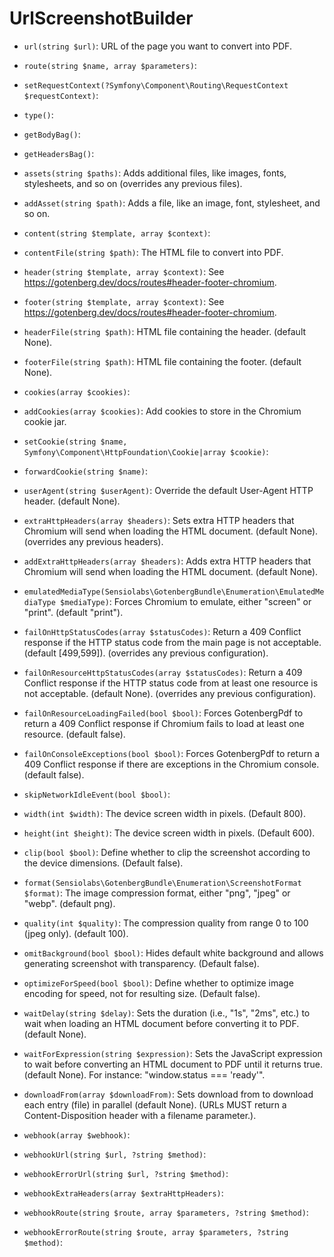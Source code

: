 # UrlScreenshotBuilder


* `url(string $url)`:
URL of the page you want to convert into PDF.

* `route(string $name, array $parameters)`:

* `setRequestContext(?Symfony\Component\Routing\RequestContext $requestContext)`:

* `type()`:

* `getBodyBag()`:

* `getHeadersBag()`:

* `assets(string $paths)`:
Adds additional files, like images, fonts, stylesheets, and so on (overrides any previous files).

* `addAsset(string $path)`:
Adds a file, like an image, font, stylesheet, and so on.

* `content(string $template, array $context)`:

* `contentFile(string $path)`:
The HTML file to convert into PDF.

* `header(string $template, array $context)`:
See https://gotenberg.dev/docs/routes#header-footer-chromium.

* `footer(string $template, array $context)`:
See https://gotenberg.dev/docs/routes#header-footer-chromium.

* `headerFile(string $path)`:
HTML file containing the header. (default None).

* `footerFile(string $path)`:
HTML file containing the footer. (default None).

* `cookies(array $cookies)`:

* `addCookies(array $cookies)`:
Add cookies to store in the Chromium cookie jar.

* `setCookie(string $name, Symfony\Component\HttpFoundation\Cookie|array $cookie)`:

* `forwardCookie(string $name)`:

* `userAgent(string $userAgent)`:
Override the default User-Agent HTTP header. (default None).

* `extraHttpHeaders(array $headers)`:
Sets extra HTTP headers that Chromium will send when loading the HTML
document. (default None). (overrides any previous headers).

* `addExtraHttpHeaders(array $headers)`:
Adds extra HTTP headers that Chromium will send when loading the HTML
document. (default None).

* `emulatedMediaType(Sensiolabs\GotenbergBundle\Enumeration\EmulatedMediaType $mediaType)`:
Forces Chromium to emulate, either "screen" or "print". (default "print").

* `failOnHttpStatusCodes(array $statusCodes)`:
Return a 409 Conflict response if the HTTP status code from
the main page is not acceptable. (default [499,599]). (overrides any previous configuration).

* `failOnResourceHttpStatusCodes(array $statusCodes)`:
Return a 409 Conflict response if the HTTP status code from at least one resource is not acceptable.
(default None). (overrides any previous configuration).

* `failOnResourceLoadingFailed(bool $bool)`:
Forces GotenbergPdf to return a 409 Conflict response if Chromium fails to load at least one resource.
(default false).

* `failOnConsoleExceptions(bool $bool)`:
Forces GotenbergPdf to return a 409 Conflict response if there are
exceptions in the Chromium console. (default false).

* `skipNetworkIdleEvent(bool $bool)`:

* `width(int $width)`:
The device screen width in pixels. (Default 800).

* `height(int $height)`:
The device screen width in pixels. (Default 600).

* `clip(bool $bool)`:
Define whether to clip the screenshot according to the device dimensions. (Default false).

* `format(Sensiolabs\GotenbergBundle\Enumeration\ScreenshotFormat $format)`:
The image compression format, either "png", "jpeg" or "webp". (default png).

* `quality(int $quality)`:
The compression quality from range 0 to 100 (jpeg only). (default 100).

* `omitBackground(bool $bool)`:
Hides default white background and allows generating screenshot with
transparency. (Default false).

* `optimizeForSpeed(bool $bool)`:
Define whether to optimize image encoding for speed, not for resulting size. (Default false).

* `waitDelay(string $delay)`:
Sets the duration (i.e., "1s", "2ms", etc.) to wait when loading an HTML
document before converting it to PDF. (default None).

* `waitForExpression(string $expression)`:
Sets the JavaScript expression to wait before converting an HTML
document to PDF until it returns true. (default None).
For instance: "window.status === 'ready'".

* `downloadFrom(array $downloadFrom)`:
Sets download from to download each entry (file) in parallel (default None).
(URLs MUST return a Content-Disposition header with a filename parameter.).

* `webhook(array $webhook)`:

* `webhookUrl(string $url, ?string $method)`:

* `webhookErrorUrl(string $url, ?string $method)`:

* `webhookExtraHeaders(array $extraHttpHeaders)`:

* `webhookRoute(string $route, array $parameters, ?string $method)`:

* `webhookErrorRoute(string $route, array $parameters, ?string $method)`:

